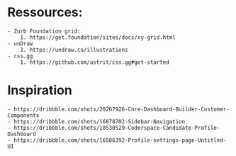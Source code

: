 # Ressources:
    - Zurb Foundation grid:
        1. https://get.foundation/sites/docs/xy-grid.html
    - unDraw
        1. https://undraw.co/illustrations
    - css.gg
        1. https://github.com/astrit/css.gg#get-started

# Inspiration
    - https://dribbble.com/shots/20267926-Core-Dashboard-Builder-Customer-Components
    - https://dribbble.com/shots/16878702-Sidebar-Navigation
    - https://dribbble.com/shots/18530529-Coderspace-Candidate-Profile-Dashboard
    - https://dribbble.com/shots/16586392-Profile-settings-page-Untitled-UI